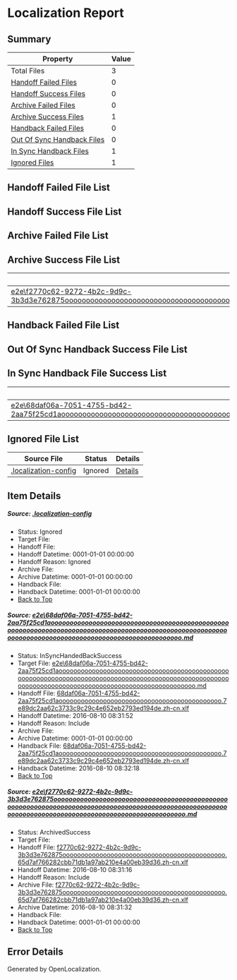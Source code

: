 # <a name='report-top'></a> Localization Report

## Summary
 Property | Value 
 -------- | ----- 
 Total Files | 3
[ Handoff Failed Files ](#handoff-failed-list)| 0
[ Handoff Success Files ](#handoff-success-list)| 0
[ Archive Failed Files ](#archive-failed-list)| 0
[ Archive Success Files ](#archive-success-list)| 1
[ Handback Failed Files ](#handback-failed-list)| 0
[ Out Of Sync Handback Files ](#outofsync-handback-success-list)| 0
[ In Sync Handback Files ](#insync-handback-success-list)| 1
[ Ignored Files ](#ignored-list)| 1

## <a name='handoff-failed-list'></a> Handoff Failed File List

## <a name='handoff-success-list'></a> Handoff Success File List

## <a name='archive-failed-list'></a> Archive Failed File List

## <a name='archive-success-list'></a> Archive Success File List
 Source File | Status | Details 
 ----------- | ------ | ------- 
 [e2e\f2770c62-9272-4b2c-9d9c-3b3d3e762875ooooooooooooooooooooooooooooooooooooooooooooooooooooooooooooooooooooooooooooooooooooooooooooooooooooooooooooooooooooooooooooooooooooooooooooooooooooooo.md](https://github.com/OpenLocalizationTestOrg/oltest/blob/e8e6438152174e45f3db5c42756de933f1450d4e/e2e/f2770c62-9272-4b2c-9d9c-3b3d3e762875ooooooooooooooooooooooooooooooooooooooooooooooooooooooooooooooooooooooooooooooooooooooooooooooooooooooooooooooooooooooooooooooooooooooooooooooooooooooo.md) | ArchivedSuccess | [Details](#8cca893d36a4b31aec4dc0e729ecd9ad3127e75b2)

## <a name='handback-failed-list'></a> Handback Failed File List

## <a name='outofsync-handback-success-list'></a> Out Of Sync Handback Success File List

## <a name='insync-handback-success-list'></a> In Sync Handback File Success List
 Source File | Status | Details 
 ----------- | ------ | ------- 
 [e2e\68daf06a-7051-4755-bd42-2aa75f25cd1aooooooooooooooooooooooooooooooooooooooooooooooooooooooooooooooooooooooooooooooooooooooooooooooooooooooooooooooooooooooooooooooooooooooooooooooooooooooo.md](https://github.com/OpenLocalizationTestOrg/oltest/blob/484ccbad47eca8220f6d21980c437805f8208ed6/e2e/68daf06a-7051-4755-bd42-2aa75f25cd1aooooooooooooooooooooooooooooooooooooooooooooooooooooooooooooooooooooooooooooooooooooooooooooooooooooooooooooooooooooooooooooooooooooooooooooooooooooooo.md) | InSyncHandedBackSuccess | [Details](#b8e13123a2b93ee1733cdab3a46a747c92d40b3c1)

## <a name='ignored-list'></a> Ignored File List
 Source File | Status | Details 
 ----------- | ------ | ------- 
 [.localization-config](https://github.com/OpenLocalizationTestOrg/oltest/blob/484ccbad47eca8220f6d21980c437805f8208ed6/.localization-config) | Ignored | [Details](#3d4f252ac210baf56311d7e97dcc2db10974dbd20)

## Item Details
##### <a name='3d4f252ac210baf56311d7e97dcc2db10974dbd20'></a> Source: [.localization-config](https://github.com/OpenLocalizationTestOrg/oltest/blob/484ccbad47eca8220f6d21980c437805f8208ed6/.localization-config)
* Status: Ignored
* Target File: 
* Handoff File: 
* Handoff Datetime: 0001-01-01 00:00:00
* Handoff Reason: Ignored
* Archive File: 
* Archive Datetime: 0001-01-01 00:00:00
* Handback File: 
* Handback Datetime: 0001-01-01 00:00:00
* [Back to Top](#report-top)

##### <a name='b8e13123a2b93ee1733cdab3a46a747c92d40b3c1'></a> Source: [e2e\68daf06a-7051-4755-bd42-2aa75f25cd1aooooooooooooooooooooooooooooooooooooooooooooooooooooooooooooooooooooooooooooooooooooooooooooooooooooooooooooooooooooooooooooooooooooooooooooooooooooooo.md](https://github.com/OpenLocalizationTestOrg/oltest/blob/484ccbad47eca8220f6d21980c437805f8208ed6/e2e/68daf06a-7051-4755-bd42-2aa75f25cd1aooooooooooooooooooooooooooooooooooooooooooooooooooooooooooooooooooooooooooooooooooooooooooooooooooooooooooooooooooooooooooooooooooooooooooooooooooooooo.md)
* Status: InSyncHandedBackSuccess
* Target File: [e2e\68daf06a-7051-4755-bd42-2aa75f25cd1aooooooooooooooooooooooooooooooooooooooooooooooooooooooooooooooooooooooooooooooooooooooooooooooooooooooooooooooooooooooooooooooooooooooooooooooooooooooo.md](https://github.com/OpenLocalizationTestOrg/ol-test-zhcn/blob/76f1b11daf569caa251b9ed7db8bb1c91007eeca/e2e/68daf06a-7051-4755-bd42-2aa75f25cd1aooooooooooooooooooooooooooooooooooooooooooooooooooooooooooooooooooooooooooooooooooooooooooooooooooooooooooooooooooooooooooooooooooooooooooooooooooooooo.md)
* Handoff File: [68daf06a-7051-4755-bd42-2aa75f25cd1aoooooooooooooooooooooooooooooooooooooooooooo.7e89dc2aa62c3733c9c29c4e652eb2793ed194de.zh-cn.xlf](https://github.com/OpenLocalizationTestOrg/olhandoff-e2e/blob/be737f3996486b95b2654a74ad213b584d1e285d/ol-handoff/OpenLocalizationTestOrg/ol-test-zhcn/ci/ht/68daf06a-7051-4755-bd42-2aa75f25cd1aoooooooooooooooooooooooooooooooooooooooooooo.7e89dc2aa62c3733c9c29c4e652eb2793ed194de.zh-cn.xlf)
* Handoff Datetime: 2016-08-10 08:31:52
* Handoff Reason: Include
* Archive File: 
* Archive Datetime: 0001-01-01 00:00:00
* Handback File: [68daf06a-7051-4755-bd42-2aa75f25cd1aoooooooooooooooooooooooooooooooooooooooooooo.7e89dc2aa62c3733c9c29c4e652eb2793ed194de.zh-cn.xlf](https://github.com/OpenLocalizationTestOrg/olhandback-e2e/blob/dd9526807340b25af66661d0e5cecccc0306a5c6/ol-handback/OpenLocalizationTestOrg/ol-test-zhcn/ci/ht/68daf06a-7051-4755-bd42-2aa75f25cd1aoooooooooooooooooooooooooooooooooooooooooooo.7e89dc2aa62c3733c9c29c4e652eb2793ed194de.zh-cn.xlf)
* Handback Datetime: 2016-08-10 08:32:18
* [Back to Top](#report-top)

##### <a name='8cca893d36a4b31aec4dc0e729ecd9ad3127e75b2'></a> Source: [e2e\f2770c62-9272-4b2c-9d9c-3b3d3e762875ooooooooooooooooooooooooooooooooooooooooooooooooooooooooooooooooooooooooooooooooooooooooooooooooooooooooooooooooooooooooooooooooooooooooooooooooooooooo.md](https://github.com/OpenLocalizationTestOrg/oltest/blob/e8e6438152174e45f3db5c42756de933f1450d4e/e2e/f2770c62-9272-4b2c-9d9c-3b3d3e762875ooooooooooooooooooooooooooooooooooooooooooooooooooooooooooooooooooooooooooooooooooooooooooooooooooooooooooooooooooooooooooooooooooooooooooooooooooooooo.md)
* Status: ArchivedSuccess
* Target File: 
* Handoff File: [f2770c62-9272-4b2c-9d9c-3b3d3e762875oooooooooooooooooooooooooooooooooooooooooooo.65d7af766282cbb71db1a97ab210e4a00eb39d36.zh-cn.xlf](https://github.com/OpenLocalizationTestOrg/olhandoff-e2e/blob/f16455dde8bb2502bbb756dc5855d2ec15ae3df3/ol-handoff/OpenLocalizationTestOrg/ol-test-zhcn/ci/ht/f2770c62-9272-4b2c-9d9c-3b3d3e762875oooooooooooooooooooooooooooooooooooooooooooo.65d7af766282cbb71db1a97ab210e4a00eb39d36.zh-cn.xlf)
* Handoff Datetime: 2016-08-10 08:31:16
* Handoff Reason: Include
* Archive File: [f2770c62-9272-4b2c-9d9c-3b3d3e762875oooooooooooooooooooooooooooooooooooooooooooo.65d7af766282cbb71db1a97ab210e4a00eb39d36.zh-cn.xlf](https://github.com/OpenLocalizationTestOrg/olhandoff-e2e/blob/8ac853cc198d52522bcb5ba882ca87ff4b66bf5c/ol-archive/OpenLocalizationTestOrg/ol-test-zhcn/ci/ht/f2770c62-9272-4b2c-9d9c-3b3d3e762875oooooooooooooooooooooooooooooooooooooooooooo.65d7af766282cbb71db1a97ab210e4a00eb39d36.zh-cn.xlf)
* Archive Datetime: 2016-08-10 08:31:32
* Handback File: 
* Handback Datetime: 0001-01-01 00:00:00
* [Back to Top](#report-top)


## Error Details

Generated by OpenLocalization.
